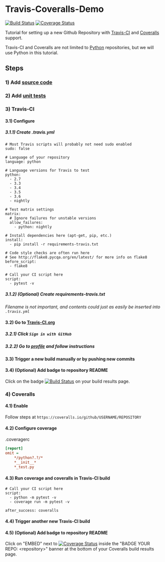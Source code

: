 # Travis-Coveralls-Demo

[![Build Status](https://travis-ci.org/cmccandless/Travis-Coveralls-Demo.svg?branch=master)](https://travis-ci.org/cmccandless/Travis-Coveralls-Demo) [![Coverage Status](https://coveralls.io/repos/github/cmccandless/Travis-Coveralls-Demo/badge.svg?branch=master)](https://coveralls.io/github/cmccandless/Travis-Coveralls-Demo?branch=master)

Tutorial for setting up a new Github Repository with [Travis-CI](https://travis-ci.org/) and [Coveralls](https://coveralls.io/) support.

Travis-CI and Coveralls are not limited to [Python](https://www.python.org/) repositories, but we will use Python in this tutorial.

## Steps

### 1) Add [source code](https://github.com/cmccandless/Travis-Coveralls-Demo/blob/9751a043c14376c40e60ed2c3ef4945cb56ca8e5/convert.py)

### 2) Add [unit tests](https://github.com/cmccandless/Travis-Coveralls-Demo/blob/9751a043c14376c40e60ed2c3ef4945cb56ca8e5/convert_test.py)

### 3) Travis-CI

#### 3.1) Configure

##### 3.1.1) Create .travis.yml

```YML
# Most Travis scripts will probably not need sudo enabled
sudo: false

# Language of your repository
language: python

# Language versions for Travis to test
python:
  - 2.7
  - 3.3
  - 3.4
  - 3.5
  - 3.6
  - nightly

# Test matrix settings
matrix:
  # Ignore failures for unstable versions
  allow_failures:
    - python: nightly

# Install dependencies here (apt-get, pip, etc.)
install:
  - pip install -r requirements-travis.txt

# Code style checks are often run here
# See http://flake8.pycqa.org/en/latest/ for more info on flake8
before_script:
  - flake8

# Call your CI script here
script:
  - pytest -v
```

##### 3.1.2) (Optional) Create requirements-travis.txt

*Filename is not important, and contents could just as easily be inserted into `.travis.yml`*

#### 3.2) Go to [Travis-CI.org](https://travis-ci.org/)

##### 3.2.1) Click `Sign in with GitHub`

##### 3.2.2) Go to [profile](https://travis-ci.org/profile/) and follow instructions

#### 3.3) Trigger a new build manually or by pushing new commits

#### 3.4) (Optional) Add badge to repository README

Click on the badge
[![Build Status](https://travis-ci.org/cmccandless/Travis-Coveralls-Demo.svg?branch=master)](https://travis-ci.org/cmccandless/Travis-Coveralls-Demo)
on your build results page.

### 4) Coveralls

#### 4.1) Enable

Follow steps at `https://coveralls.io/github/USERNAME/REPOSITORY`

#### 4.2) Configure coverage

.coveragerc

```ini
[report]
omit =
    */python?.?/*
    *__init__*
    *_test.py
```

#### 4.3) Run coverage and coveralls in Travis-CI build

``` YML
# Call your CI script here
script:
  - python -m pytest -v
  - coverage run -m pytest -v

after_success: coveralls
```

#### 4.4) Trigger another new Travis-CI build

#### 4.5) (Optional) Add badge to repository README

Click on "EMBED" next to
[![Coverage Status](https://coveralls.io/repos/github/cmccandless/Travis-Coveralls-Demo/badge.svg?branch=master)](https://coveralls.io/github/cmccandless/Travis-Coveralls-Demo?branch=master)
inside the "BADGE YOUR REPO: \<repository\>" banner at the bottom of your Coveralls build results page.